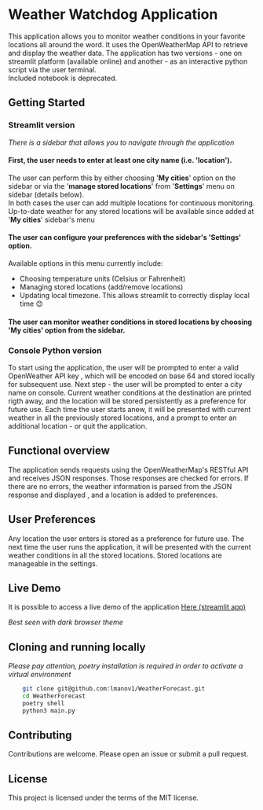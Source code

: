 # Weather Watchdog Application

This application allows you to monitor weather conditions in your favorite locations all around the word. It uses the OpenWeatherMap API to retrieve and display the weather data.
The application has two versions - one on streamlit platform (available online) 
and another - as an interactive python script via the user terminal.   
Included notebook is deprecated.

## Getting Started
### Streamlit version

*There is a sidebar that allows you to navigate through the application*

#### First, the user needs to enter at least one city name (i.e. 'location').
The user can perform this by either choosing '**My cities**' option on the sidebar or via the '**manage stored locations**' from '**Settings**' menu on sidebar (details below).   
In both cases the user can add multiple locations for continuous monitoring.    
Up-to-date weather for any stored locations will be available since added at '**My cities**' sidebar's menu

#### The user can configure your preferences with the sidebar's '**Settings**' option.    
Available options in this menu currently include:
* Choosing temperature units (Celsius or Fahrenheit)
* Managing stored locations (add/remove locations)   
* Updating local timezone. This allows streamlit to correctly display local time 😊

#### The user can monitor weather conditions in stored locations by choosing '**My cities**' option from the sidebar.

### Console Python version
To start using the application, the user will be prompted to enter a valid OpenWeather API key , which will be encoded on base 64 and stored locally for subsequent use.
Next step - the user will be prompted to enter a city name on console. Current weather conditions at the destination are printed rigth away, and the location will be stored persistently as a preference for future use. Each time the user starts anew, it will be presented with current weather in all the previously stored locations, and a prompt to enter an additional location - or quit the application. 
## Functional overview

The application sends requests using the OpenWeatherMap's RESTful API and receives JSON responses. Those responses are checked for errors. If there are no errors, the weather information is parsed from the JSON response and displayed , and a location is added to preferences.

## User Preferences

Any location the user enters is stored as a preference for future use. The next time the user runs the application, it will be presented with the current weather conditions in all the stored locations.
Stored locations are manageable in the settings.

## Live Demo

It is possible to access a live demo of the application [Here (streamlit app)](https://weatherforecast-bfegqddtv7ftqphrzzq84d.streamlit.app/ "Weather Watchdog")

*Best seen with dark browser theme*

## Cloning and running locally 
*Please pay attention, poetry installation is required in order to activate a virtual environment*
```bash
    git clone git@github.com:lmanov1/WeatherForecast.git
    cd WeatherForecast
    poetry shell
    python3 main.py
```

## Contributing

Contributions are welcome. Please open an issue or submit a pull request.

## License

This project is licensed under the terms of the MIT license.